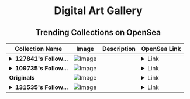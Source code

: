 <div align="center">

# Digital Art Gallery

## Trending Collections on OpenSea

| Collection Name                       | Image                                                                                     | Description                       | OpenSea Link                                                                                          |
|---------------------------------------|-------------------------------------------------------------------------------------------|-----------------------------------|--------------------------------------------------------------------------------------------------------|
| **<details><summary>127841's Follow...</summary>127841's Follower</details>** | ![Image](https://i.seadn.io/s/raw/files/19f9f090920392cc3650cbdf4361755b.png?w=500&auto=format?w=200&auto=format) |  | <details><summary>Link</summary>[127841's Follower](https://opensea.io/collection/127841-s-follower)</details> |
| **<details><summary>109735's Follow...</summary>109735's Follower</details>** | ![Image](https://i.seadn.io/s/raw/files/19f9f090920392cc3650cbdf4361755b.png?w=500&auto=format?w=200&auto=format) |  | <details><summary>Link</summary>[109735's Follower](https://opensea.io/collection/109735-s-follower)</details> |
| **Originals** | ![Image](https://i.seadn.io/s/raw/files/995904405c693c9b66f1341bcce71704.png?w=500&auto=format?w=200&auto=format) |  | <details><summary>Link</summary>[Originals](https://opensea.io/collection/originals-27)</details> |
| **<details><summary>131535's Follow...</summary>131535's Follower</details>** | ![Image](https://i.seadn.io/s/raw/files/19f9f090920392cc3650cbdf4361755b.png?w=500&auto=format?w=200&auto=format) |  | <details><summary>Link</summary>[131535's Follower](https://opensea.io/collection/131535-s-follower)</details> |

</div>